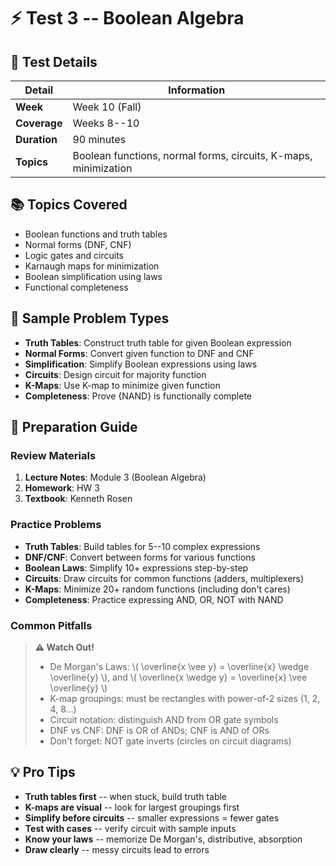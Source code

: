# ⚡ Test 3 -- Boolean Algebra

## 📅 Test Details

| Detail | Information |
|--------|-------------|
| **Week** | Week 10 (Fall) |
| **Coverage** | Weeks 8--10 |
| **Duration** | 90 minutes |
| **Topics** | Boolean functions, normal forms, circuits, K-maps, minimization |

## 📚 Topics Covered

- Boolean functions and truth tables
- Normal forms (DNF, CNF)
- Logic gates and circuits
- Karnaugh maps for minimization
- Boolean simplification using laws
- Functional completeness

## 🎯 Sample Problem Types

- **Truth Tables**: Construct truth table for given Boolean expression
- **Normal Forms**: Convert given function to DNF and CNF
- **Simplification**: Simplify Boolean expressions using laws
- **Circuits**: Design circuit for majority function
- **K-Maps**: Use K-map to minimize given function
- **Completeness**: Prove {NAND} is functionally complete

## 📖 Preparation Guide

### Review Materials

1. **Lecture Notes**: Module 3 (Boolean Algebra)
2. **Homework**: HW 3
3. **Textbook**: Kenneth Rosen

### Practice Problems

- **Truth Tables**: Build tables for 5--10 complex expressions
- **DNF/CNF**: Convert between forms for various functions
- **Boolean Laws**: Simplify 10+ expressions step-by-step
- **Circuits**: Draw circuits for common functions (adders, multiplexers)
- **K-Maps**: Minimize 20+ random functions (including don't cares)
- **Completeness**: Practice expressing AND, OR, NOT with NAND

### Common Pitfalls

> **⚠️ Watch Out!**
>
> - De Morgan's Laws: \\( \overline{x \vee y} = \overline{x} \wedge \overline{y} \\), and \\( \overline{x \wedge y} = \overline{x} \vee \overline{y} \\)
> - K-map groupings: must be rectangles with power-of-2 sizes (1, 2, 4, 8...)
> - Circuit notation: distinguish AND from OR gate symbols
> - DNF vs CNF: DNF is OR of ANDs; CNF is AND of ORs
> - Don't forget: NOT gate inverts (circles on circuit diagrams)

## 💡 Pro Tips

- **Truth tables first** -- when stuck, build truth table
- **K-maps are visual** -- look for largest groupings first
- **Simplify before circuits** -- smaller expressions = fewer gates
- **Test with cases** -- verify circuit with sample inputs
- **Know your laws** -- memorize De Morgan's, distributive, absorption
- **Draw clearly** -- messy circuits lead to errors
